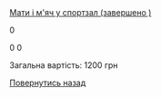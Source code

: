 ## 
[Мати і м&#39;яч у спортзал (завершено )](/info/for-grads/мати-і-мяч-у-спортзал/)

0

0
0

Загальна вартість: 1200 грн

<!-- <form action="/%D0%B4%D0%BB%D1%8F-%D0%B2%D0%B8%D0%BF%D1%83%D1%81%D0%BA%D0%BD%D0%B8%D0%BA%D1%96%D0%B2/%D0%BC%D0%B0%D1%82%D0%B8-%D1%96-%D0%BC%D1%8F%D1%87-%D1%83-%D1%81%D0%BF%D0%BE%D1%80%D1%82%D0%B7%D0%B0%D0%BB" class="donateform" enctype="multipart/form-data" method="post"><input id="Email" name="Email" placeholder="email@domain.com" type="email" value="" /><input id="Name" name="Name" placeholder="Вася Пупкін" type="text" value="" /><input type="number" id="Amount" name="Amount" placeholder="100 UAH" />
<input type="hidden" id="ProjectId" name="ProjectId" value="1183" />
<input type="hidden" id="Subscribe" name="Subscribe" value="fasle" />
<input type="submit" value="Зробити внесок" />
<input name='ufprt' type='hidden' value='4C6E73CDED81465B80545D7CB057E429FEF6967E1F64F7280534F26C0BC1F17B823FFD9B9586C788E117FCDF404B929C983AFA0E06B35810373A268DFA03D12E9C0F1D095A3F81A71769E85BF5B4AC655DFFB19C1C78BB3B6098BD4D6D7FB3576094E15E30A5E1572E8C3E55D0BA0AABD7096622742BA219CB3F52B52F099CE4F65B3F5B9C533B8E021B68FD4A4B2472' /></form> -->


[Повернутись назад](/info/for-grads/)
